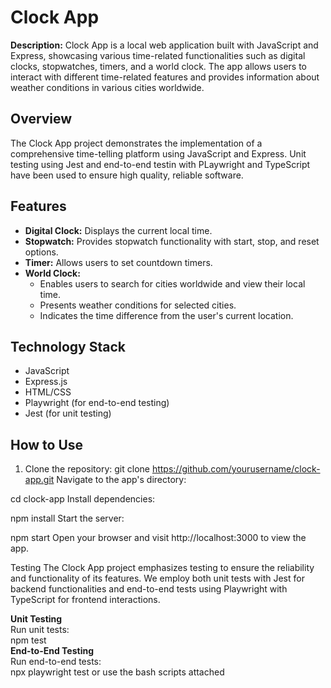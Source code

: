 # Clock App

**Description:** Clock App is a local web application built with JavaScript and Express, showcasing various time-related functionalities such as digital clocks, stopwatches, timers, and a world clock. The app allows users to interact with different time-related features and provides information about weather conditions in various cities worldwide.

## Overview

The Clock App project demonstrates the implementation of a comprehensive time-telling platform using JavaScript and Express. Unit testing using Jest and end-to-end testin with PLaywright and TypeScript have been used to ensure high quality, reliable software.

## Features

- **Digital Clock:** Displays the current local time.
- **Stopwatch:** Provides stopwatch functionality with start, stop, and reset options.
- **Timer:** Allows users to set countdown timers.
- **World Clock:**
  - Enables users to search for cities worldwide and view their local time.
  - Presents weather conditions for selected cities.
  - Indicates the time difference from the user's current location.

## Technology Stack

- JavaScript
- Express.js
- HTML/CSS
- Playwright (for end-to-end testing)
- Jest (for unit testing)

## How to Use

1. Clone the repository:
   git clone https://github.com/yourusername/clock-app.git
Navigate to the app's directory:

cd clock-app
Install dependencies:

npm install
Start the server:

npm start
Open your browser and visit http://localhost:3000 to view the app.

Testing
The Clock App project emphasizes testing to ensure the reliability and functionality of its features. We employ both unit tests with Jest for backend functionalities and end-to-end tests using Playwright with TypeScript for frontend interactions.

**Unit Testing**  
Run unit tests:  
npm test  
**End-to-End Testing**  
Run end-to-end tests:  
npx playwright test
or use the bash scripts attached
